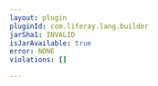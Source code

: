 ```yaml
---
layout: plugin
pluginId: com.liferay.lang.builder
jarSha1: INVALID
isJarAvailable: true
error: NONE
violations: []

---
```

